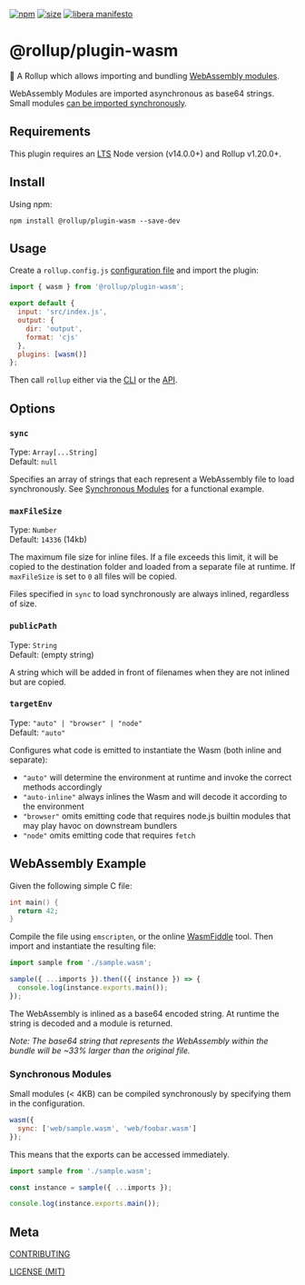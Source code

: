 [npm]: https://img.shields.io/npm/v/@rollup/plugin-wasm
[npm-url]: https://www.npmjs.com/package/@rollup/plugin-wasm
[size]: https://packagephobia.now.sh/badge?p=@rollup/plugin-wasm
[size-url]: https://packagephobia.now.sh/result?p=@rollup/plugin-wasm

[![npm][npm]][npm-url]
[![size][size]][size-url]
[![libera manifesto](https://img.shields.io/badge/libera-manifesto-lightgrey.svg)](https://liberamanifesto.com)

# @rollup/plugin-wasm

🍣 A Rollup which allows importing and bundling [WebAssembly modules](http://webassembly.org).

WebAssembly Modules are imported asynchronous as base64 strings. Small modules [can be imported synchronously](#synchronous-modules).

## Requirements

This plugin requires an [LTS](https://github.com/nodejs/Release) Node version (v14.0.0+) and Rollup v1.20.0+.

## Install

Using npm:

```console
npm install @rollup/plugin-wasm --save-dev
```

## Usage

Create a `rollup.config.js` [configuration file](https://www.rollupjs.org/guide/en/#configuration-files) and import the plugin:

```js
import { wasm } from '@rollup/plugin-wasm';

export default {
  input: 'src/index.js',
  output: {
    dir: 'output',
    format: 'cjs'
  },
  plugins: [wasm()]
};
```

Then call `rollup` either via the [CLI](https://www.rollupjs.org/guide/en/#command-line-reference) or the [API](https://www.rollupjs.org/guide/en/#javascript-api).

## Options

### `sync`

Type: `Array[...String]`<br>
Default: `null`

Specifies an array of strings that each represent a WebAssembly file to load synchronously. See [Synchronous Modules](#synchronous-modules) for a functional example.

### `maxFileSize`

Type: `Number`<br>
Default: `14336` (14kb)

The maximum file size for inline files. If a file exceeds this limit, it will be copied to the destination folder and loaded from a separate file at runtime. If `maxFileSize` is set to `0` all files will be copied.

Files specified in `sync` to load synchronously are always inlined, regardless of size.

### `publicPath`

Type: `String`<br>
Default: (empty string)

A string which will be added in front of filenames when they are not inlined but are copied.

### `targetEnv`

Type: `"auto" | "browser" | "node"`<br>
Default: `"auto"`

Configures what code is emitted to instantiate the Wasm (both inline and separate):

- `"auto"` will determine the environment at runtime and invoke the correct methods accordingly
- `"auto-inline"` always inlines the Wasm and will decode it according to the environment
- `"browser"` omits emitting code that requires node.js builtin modules that may play havoc on downstream bundlers
- `"node"` omits emitting code that requires `fetch`

## WebAssembly Example

Given the following simple C file:

```c
int main() {
  return 42;
}
```

Compile the file using `emscripten`, or the online [WasmFiddle](https://wasdk.github.io/WasmFiddle//) tool. Then import and instantiate the resulting file:

```js
import sample from './sample.wasm';

sample({ ...imports }).then(({ instance }) => {
  console.log(instance.exports.main());
});
```

The WebAssembly is inlined as a base64 encoded string. At runtime the string is decoded and a module is returned.

_Note: The base64 string that represents the WebAssembly within the bundle will be ~33% larger than the original file._

### Synchronous Modules

Small modules (< 4KB) can be compiled synchronously by specifying them in the configuration.

```js
wasm({
  sync: ['web/sample.wasm', 'web/foobar.wasm']
});
```

This means that the exports can be accessed immediately.

```js
import sample from './sample.wasm';

const instance = sample({ ...imports });

console.log(instance.exports.main());
```

## Meta

[CONTRIBUTING](/.github/CONTRIBUTING.md)

[LICENSE (MIT)](/LICENSE)
